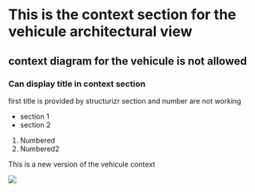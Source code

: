 # This is the context section for the vehicule architectural view
## context diagram for the vehicule is not allowed
### Can display title in context section
first title is provided by structurizr
section and number are not working
- section 1
- section 2
1. Numbered
1. Numbered2

This is a new version of the vehicule context

![](embed:VehiculeContextView)


